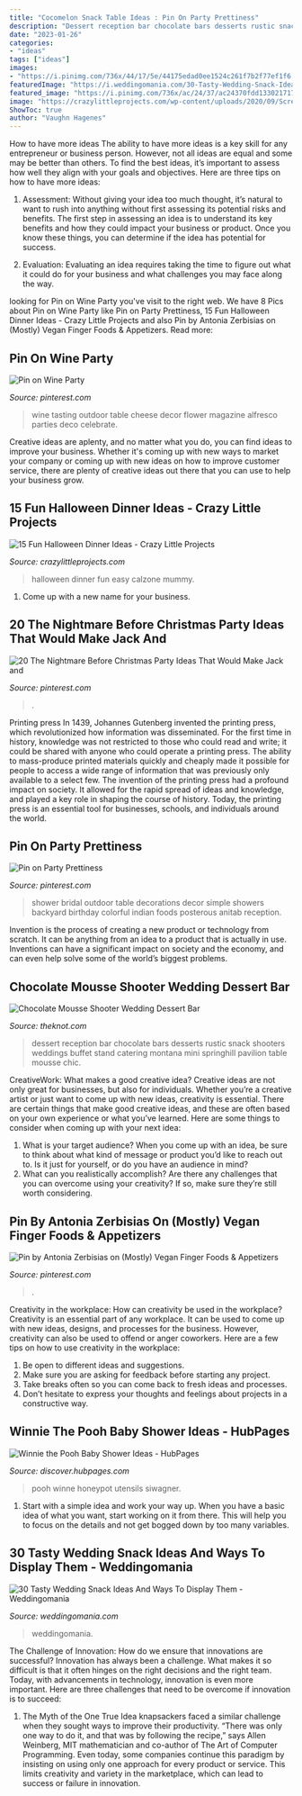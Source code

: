 ```yaml
---
title: "Cocomelon Snack Table Ideas : Pin On Party Prettiness"
description: "Dessert reception bar chocolate bars desserts rustic snack shooters weddings buffet stand catering montana mini springhill pavilion table mousse chic"
date: "2023-01-26"
categories:
- "ideas"
tags: ["ideas"]
images:
- "https://i.pinimg.com/736x/44/17/5e/44175edad0ee1524c261f7b2f77ef1f6.jpg"
featuredImage: "https://i.weddingomania.com/30-Tasty-Wedding-Snack-Ideas16.jpg"
featured_image: "https://i.pinimg.com/736x/ac/24/37/ac24370fdd133021717239a1c2843b3f.jpg"
image: "https://crazylittleprojects.com/wp-content/uploads/2020/09/Screen-Shot-2020-09-01-at-8.25.28-PM.png"
ShowToc: true
author: "Vaughn Hagenes"
---
```



How to have more ideas
The ability to have more ideas is a key skill for any entrepreneur or business person. However, not all ideas are equal and some may be better than others. To find the best ideas, it’s important to assess how well they align with your goals and objectives. Here are three tips on how to have more ideas:
1. Assessment: Without giving your idea too much thought, it’s natural to want to rush into anything without first assessing its potential risks and benefits. The first step in assessing an idea is to understand its key benefits and how they could impact your business or product. Once you know these things, you can determine if the idea has potential for success.

2. Evaluation: Evaluating an idea requires taking the time to figure out what it could do for your business and what challenges you may face along the way.

	

		
looking for Pin on Wine Party you've visit to the right web. We have 8 Pics about Pin on Wine Party like Pin on Party Prettiness, 15 Fun Halloween Dinner Ideas - Crazy Little Projects and also Pin by Antonia Zerbisias on (Mostly) Vegan Finger Foods &amp; Appetizers. Read more:
		
    
## Pin On Wine Party

<img loading=lazy src="https://i.pinimg.com/originals/db/41/e1/db41e1435b7f7c47e233ba1c4df0351c.jpg" onerror="this.onerror=null;this.src='https://tse4.mm.bing.net/th?id=OIP.JTq5da_695JBPLKddLLrqgHaLH&amp;pid=15.1';" alt="Pin on Wine Party">

_Source: pinterest.com_

>wine tasting outdoor table cheese decor flower magazine alfresco parties deco celebrate. 

	

Creative ideas are aplenty, and no matter what you do, you can find ideas to improve your business. Whether it's coming up with new ways to market your company or coming up with new ideas on how to improve customer service, there are plenty of creative ideas out there that you can use to help your business grow.

    
## 15 Fun Halloween Dinner Ideas - Crazy Little Projects

<img loading=lazy src="https://crazylittleprojects.com/wp-content/uploads/2020/09/Screen-Shot-2020-09-01-at-8.25.28-PM.png" onerror="this.onerror=null;this.src='https://tse1.mm.bing.net/th?id=OIP.gI4n_1s1Rg_XcUOcZjph6QHaKF&amp;pid=15.1';" alt="15 Fun Halloween Dinner Ideas - Crazy Little Projects">

_Source: crazylittleprojects.com_

>halloween dinner fun easy calzone mummy. 

	

1. Come up with a new name for your business.

    
## 20 The Nightmare Before Christmas Party Ideas That Would Make Jack And

<img loading=lazy src="https://i.pinimg.com/736x/ac/24/37/ac24370fdd133021717239a1c2843b3f.jpg" onerror="this.onerror=null;this.src='https://tse4.mm.bing.net/th?id=OIP.7gS8611ycvxxe4sGC-1bTwHaJQ&amp;pid=15.1';" alt="20 The Nightmare Before Christmas Party Ideas That Would Make Jack and">

_Source: pinterest.com_

>. 

	

Printing press
In 1439, Johannes Gutenberg invented the printing press, which revolutionized how information was disseminated. For the first time in history, knowledge was not restricted to those who could read and write; it could be shared with anyone who could operate a printing press. The ability to mass-produce printed materials quickly and cheaply made it possible for people to access a wide range of information that was previously only available to a select few.
The invention of the printing press had a profound impact on society. It allowed for the rapid spread of ideas and knowledge, and played a key role in shaping the course of history. Today, the printing press is an essential tool for businesses, schools, and individuals around the world.

    
## Pin On Party Prettiness

<img loading=lazy src="https://i.pinimg.com/736x/a7/ae/ab/a7aeabe4e302234e433768640908c275--outdoor-bridal-showers-bridal-shower-tea.jpg" onerror="this.onerror=null;this.src='https://tse1.mm.bing.net/th?id=OIP.aJ5PYpGUfP7FnneME8MYjgHaLE&amp;pid=15.1';" alt="Pin on Party Prettiness">

_Source: pinterest.com_

>shower bridal outdoor table decorations decor simple showers backyard birthday colorful indian foods posterous anitab reception. 

	

Invention is the process of creating a new product or technology from scratch. It can be anything from an idea to a product that is actually in use. Inventions can have a significant impact on society and the economy, and can even help solve some of the world’s biggest problems.

    
## Chocolate Mousse Shooter Wedding Dessert Bar

<img loading=lazy src="https://apis.xogrp.com/media-api/images/cdefa930-2c0a-11e5-9816-22000aa61a3e" onerror="this.onerror=null;this.src='https://tse1.mm.bing.net/th?id=OIP.6xxHhvEfWF-Eo4R_j9WL6gHaLH&amp;pid=15.1';" alt="Chocolate Mousse Shooter Wedding Dessert Bar">

_Source: theknot.com_

>dessert reception bar chocolate bars desserts rustic snack shooters weddings buffet stand catering montana mini springhill pavilion table mousse chic. 

	

CreativeWork: What makes a good creative idea?
Creative ideas are not only great for businesses, but also for individuals. Whether you’re a creative artist or just want to come up with new ideas, creativity is essential. There are certain things that make good creative ideas, and these are often based on your own experience or what you’ve learned. Here are some things to consider when coming up with your next idea: 
1) What is your target audience? When you come up with an idea, be sure to think about what kind of message or product you’d like to reach out to. Is it just for yourself, or do you have an audience in mind? 
2) What can you realistically accomplish? Are there any challenges that you can overcome using your creativity? If so, make sure they’re still worth considering.

    
## Pin By Antonia Zerbisias On (Mostly) Vegan Finger Foods &amp; Appetizers

<img loading=lazy src="https://i.pinimg.com/736x/44/17/5e/44175edad0ee1524c261f7b2f77ef1f6.jpg" onerror="this.onerror=null;this.src='https://tse1.mm.bing.net/th?id=OIP.YDKLYc1eSJA3r8zALd_5YgHaJ3&amp;pid=15.1';" alt="Pin by Antonia Zerbisias on (Mostly) Vegan Finger Foods &amp; Appetizers">

_Source: pinterest.com_

>. 

	

Creativity in the workplace: How can creativity be used in the workplace?
Creativity is an essential part of any workplace. It can be used to come up with new ideas, designs, and processes for the business. However, creativity can also be used to offend or anger coworkers. Here are a few tips on how to use creativity in the workplace: 
1. Be open to different ideas and suggestions.
2. Make sure you are asking for feedback before starting any project. 
3. Take breaks often so you can come back to fresh ideas and processes. 
4. Don’t hesitate to express your thoughts and feelings about projects in a constructive way.

    
## Winnie The Pooh Baby Shower Ideas - HubPages

<img loading=lazy src="https://images.saymedia-content.com/.image/t_share/MTc4MjY3MjkxNjE5MzcwNjAw/winnie-the-pooh-baby-shower-ideas.jpg" onerror="this.onerror=null;this.src='https://tse3.mm.bing.net/th?id=OIP.WV_fCrihe3UmxAoyRHslBQHaLn&amp;pid=15.1';" alt="Winnie the Pooh Baby Shower Ideas - HubPages">

_Source: discover.hubpages.com_

>pooh winne honeypot utensils siwagner. 

	

1. Start with a simple idea and work your way up. When you have a basic idea of what you want, start working on it from there. This will help you to focus on the details and not get bogged down by too many variables.

    
## 30 Tasty Wedding Snack Ideas And Ways To Display Them - Weddingomania

<img loading=lazy src="https://i.weddingomania.com/30-Tasty-Wedding-Snack-Ideas16.jpg" onerror="this.onerror=null;this.src='https://tse3.mm.bing.net/th?id=OIP.UwGzPp2VwB3lFDtq7AzP7gAAAA&amp;pid=15.1';" alt="30 Tasty Wedding Snack Ideas And Ways To Display Them - Weddingomania">

_Source: weddingomania.com_

>weddingomania. 

	

The Challenge of Innovation: How do we ensure that innovations are successful?
Innovation has always been a challenge. What makes it so difficult is that it often hinges on the right decisions and the right team. Today, with advancements in technology, innovation is even more important. Here are three challenges that need to be overcome if innovation is to succeed:
1. The Myth of the One True Idea
 knapsackers faced a similar challenge when they sought ways to improve their productivity. “There was only one way to do it, and that was by following the recipe,” says Allen Weinberg, MIT mathematician and co-author of The Art of Computer Programming. Even today, some companies continue this paradigm by insisting on using only one approach for every product or service. This limits creativity and variety in the marketplace, which can lead to success or failure in innovation.



